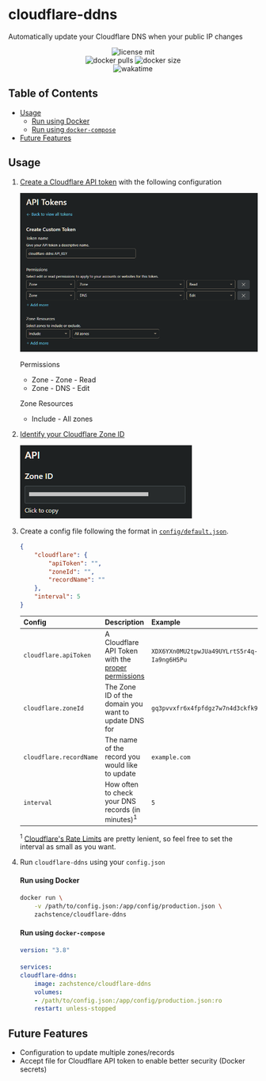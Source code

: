 # cloudflare-ddns
Automatically update your Cloudflare DNS when your public IP changes

<p align="center">
    <img alt="license mit" src="https://img.shields.io/github/license/zachstence/cloudflare-ddns?style=for-the-badge" />
    <br />
    <img alt="docker pulls" src="https://img.shields.io/docker/pulls/zachstence/cloudflare-ddns?style=for-the-badge" />
    <img alt="docker size" src="https://img.shields.io/docker/image-size/zachstence/cloudflare-ddns?style=for-the-badge" />
    <br />
    <img alt="wakatime" src="https://wakatime.com/badge/user/2a0a4013-ea89-43b7-99d9-1a215b4c34d0/project/440bac4f-98d5-4762-ac2f-117b0ea4c805.svg?style=for-the-badge" />
</p>

## Table of Contents
- [Usage](#usage)
  - [Run using Docker](#run-using-docker)
  - [Run using `docker-compose`](#run-using-docker-compose)
- [Future Features](#future-features)

## Usage
1. [Create a Cloudflare API token](https://developers.cloudflare.com/api/tokens/create/) with the following configuration

    ![docs/permissions.png](docs/permissions.png)

    Permissions
    - Zone - Zone - Read
    - Zone - DNS - Edit

    Zone Resources
    - Include - All zones

2. [Identify your Cloudflare Zone ID](https://developers.cloudflare.com/fundamentals/get-started/basic-tasks/find-account-and-zone-ids/)

    ![docs/zone-id.png](docs/zone-id.png)

3. Create a config file following the format in [`config/default.json`](config/default.json).

    ```json
    {
        "cloudflare": {
            "apiToken": "",
            "zoneId": "",
            "recordName": ""
        },
        "interval": 5
    }
    ```

    | Config                  | Description                                                  | Example                                    |
    | ----------------------- | ------------------------------------------------------------ | ------------------------------------------ |
    | `cloudflare.apiToken`   | A Cloudflare API Token with the [proper permissions](#usage) | `XDX6YXn0MU2tpwJUa49UYLrtS5r4q-Ia9ng6H5Pu` |
    | `cloudflare.zoneId`     | The Zone ID of the domain you want to update DNS for         | `gq3pvvxfr6x4fpfdgz7w7n4d3ckfk9pk`         |
    | `cloudflare.recordName` | The name of the record you would like to update              | `example.com`                              |
    | `interval`              | How often to check your DNS records (in minutes)<sup>1</sup> | `5`                                        |

    <sup>1</sup> [Cloudflare's Rate Limits](https://support.cloudflare.com/hc/en-us/articles/200171456-How-many-API-calls-can-I-make) are pretty lenient, so feel free to set the interval as small as you want.

4. Run `cloudflare-ddns` using your `config.json`

    #### Run using Docker
    ```sh
    docker run \
        -v /path/to/config.json:/app/config/production.json \
        zachstence/cloudflare-ddns
    ```

    #### Run using `docker-compose`
    ```yaml
    version: "3.8"

    services:
    cloudflare-ddns:
        image: zachstence/cloudflare-ddns
        volumes:
        - /path/to/config.json:/app/config/production.json:ro
        restart: unless-stopped
    ```

## Future Features
- Configuration to update multiple zones/records
- Accept file for Cloudflare API token to enable better security (Docker secrets)
